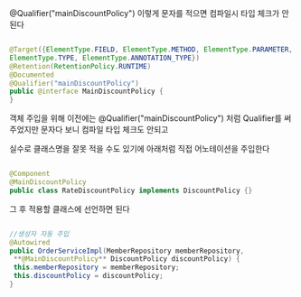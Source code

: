 @Qualifier("mainDiscountPolicy") 이렇게 문자를 적으면 컴파일시 타입 체크가 안된다

```java

@Target({ElementType.FIELD, ElementType.METHOD, ElementType.PARAMETER,
ElementType.TYPE, ElementType.ANNOTATION_TYPE})
@Retention(RetentionPolicy.RUNTIME)
@Documented
@Qualifier("mainDiscountPolicy")
public @interface MainDiscountPolicy {
}

```

객체 주입을 위해 이전에는 @Qualifier("mainDiscountPolicy") 처럼 Qualifier를 써주었지만 문자다 보니 컴파일 타입 체크도 안되고

실수로 클래스명을 잘못 적을 수도 있기에 아래처럼 직접 어노테이션을 주입한다


```java

@Component
@MainDiscountPolicy
public class RateDiscountPolicy implements DiscountPolicy {}

```

그 후 적용할 클래스에 선언하면 된다

```java

//생성자 자동 주입
@Autowired
public OrderServiceImpl(MemberRepository memberRepository,
 **@MainDiscountPolicy** DiscountPolicy discountPolicy) {
 this.memberRepository = memberRepository;
 this.discountPolicy = discountPolicy;
}

```
